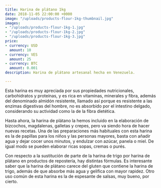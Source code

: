 ```yaml
---
title: Harina de plátano 1kg
date: 2018-11-05 22:00:00 +0000
image: "/uploads/products-flour-1kg-thumbnail.jpg"
images:
- "/uploads/products-flour-1kg-1.jpg"
- "/uploads/products-flour-1kg-2.jpg"
- "/uploads/products-flour-1kg-3.jpg"
price:
- currency: USD
  amount: 10
- currency: VES
  amount: 25
- currency: BTC
  amount: 0.001
description: Harina de plátano artesanal hecha en Venezuela.

---
```

Esta harina es muy apreciada por sus propiedades nutricionales, carbohidratos y proteínas, y es rica en vitaminas, minerales y fibra, además del denominado almidón resistente, llamado así porque es resistente a las enzimas digestivas del hombre, no es absorbido por el intestino delgado, considerando su actividad como la de la fibra dietética.

Hasta ahora, la harina de plátano la hemos incluido en la elaboración de bizcochos, magdalenas, galletas y crepes, pero va siendo hora de hacer nuevas recetas. Una de las preparaciones más habituales con esta harina es la de papillas para los niños y las personas mayores, basta con añadir agua y dejar cocer unos minutos, y endulzar con azúcar, panela o miel. De igual modo se pueden elaborar ricas sopas, cremas o purés.

Con respecto a la sustitución de parte de la harina de trigo por harina de plátano en productos de repostería, hay distintas fórmulas. Es interesante saber que la harina de plátano carece del gluten que contiene la harina de trigo, además de que absorbe más agua y gelifica con mayor rapidez. Otro uso común de esta harina es la de espesante de salsas, muy bueno, por cierto.